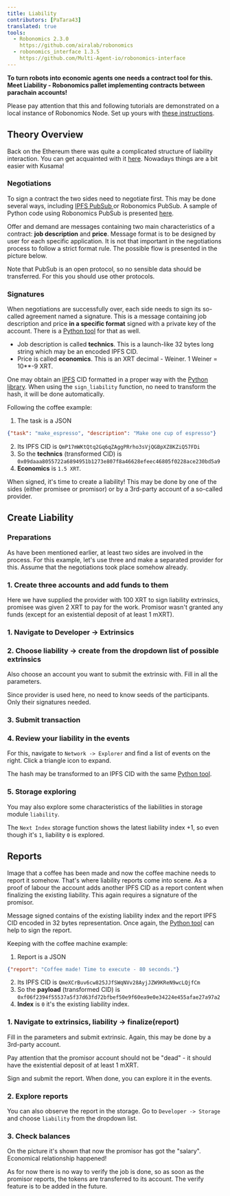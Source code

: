 ```yaml
---
title: Liability
contributors: [PaTara43]
translated: true
tools:   
  - Robonomics 2.3.0
    https://github.com/airalab/robonomics
  - robonomics_interface 1.3.5
    https://github.com/Multi-Agent-io/robonomics-interface
---
```


**To turn robots into economic agents one needs a contract tool for this. Meet Liability - Robonomics pallet implementing
contracts between parachain accounts!**

<robo-wiki-note type="warning" title="Dev Node">

  Please pay attention that this and following tutorials are demonstrated on a local instance of Robonomics Node. Set
 up yours with [these instructions](/docs/run-dev-node).

</robo-wiki-note>

## Theory Overview

Back on the Ethereum there was quite a complicated structure of liability interaction. You can get acquainted with it 
[here](/docs/robonomics-how-it-works). Nowadays things are a bit easier with Kusama!

### Negotiations

To sign a contract the two sides need to negotiate first. This may be done several ways, including 
[IPFS PubSub ](https://blog.ipfs.tech/25-pubsub/) or Robonomics PubSub. A sample of Python code using Robonomics PubSub is 
presented [here](https://multi-agent-io.github.io/robonomics-interface/usage.html#pubsub). 

Offer and demand are messages containing two main characteristics of a contract: **job description** and **price**. Message
format is to be designed by user for each specific application. It is not that important in the negotiations process to follow
a strict format rule. The possible flow is presented in the picture below.

<robo-wiki-picture src="liability/negotiations.jpg" />

<robo-wiki-note type="warning" title="PubSub">

  Note that PubSub is an open protocol, so no sensible data should be transferred. For this you should use other protocols.

</robo-wiki-note>


### Signatures

When negotiations are successfully over, each side needs to sign its so-called agreement named a signature. This is a 
message containing job description and price **in a specific format** signed with a private key of the account. There is a 
[Python tool](https://multi-agent-io.github.io/robonomics-interface/modules.html#robonomicsinterface.Liability.sign_liability) for that as well.
 - Job description is called **technics**. This is a launch-like 32 bytes long string which may be an encoded IPFS CID.
 - Price is called **economics**. This is an XRT decimal - Weiner. 1 Weiner = 10**-9 XRT.

<robo-wiki-note type="note" title="32 bytes">

  One may obtain an [IPFS](https://ipfs.tech/) CID formatted in a proper way with the [Python library](https://multi-agent-io.github.io/robonomics-interface/modules.html#robonomicsinterface.utils.ipfs_qm_hash_to_32_bytes).
  When using the `sign_liability` function, no need to transform the hash, it will be done automatically.

</robo-wiki-note>

Following the coffee example:

1. The task is a JSON
```json
{"task": "make_espresso", "description": "Make one cup of espresso"}
```
2. Its IPFS CID is `QmP17mWKtQtq2Gq6qZAggPRrho3sVjQGBpXZ8KZiQ57FDi`
3. So the **technics** (transformed CID) is `0x09daaa8055722a6894951b1273e807f8a46628efeec46805f0228ace230bd5a9` 
4. **Economics** is `1.5 XRT`.

When signed, it's time to create a liability! This may be done by one of the sides (either promisee or promisor) or by a 
3rd-party account of a so-called provider.

## Create Liability

### Preparations

As have been mentioned earlier, at least two sides are involved in the process. For this example, let's use three and make
a separated provider for this. Assume that the negotiations took place somehow already.

### 1. Create three accounts and add funds to them

<robo-wiki-picture src="liability/balances.jpg" />

Here we have supplied the provider with 100 XRT to sign liability extrinsics, promisee was given 2 XRT to pay for the work.
Promisor wasn't granted any funds (except for an existential deposit of at least 1 mXRT).

### 1. Navigate to Developer -> Extrinsics

<robo-wiki-picture src="liability/extrinsics.jpg" />

### 2. Choose liability -> create from the dropdown list of possible extrinsics

Also choose an account you want to submit the extrinsic with. Fill in all the parameters.

<robo-wiki-picture src="liability/create.jpg" />

<robo-wiki-note type="note" title="Signatures">

  Since provider is used here, no need to know seeds of the participants. Only their signatures needed.

</robo-wiki-note>

### 3. Submit transaction

<robo-wiki-picture src="liability/submit.jpg" />

### 4. Review your liability in the events

For this, navigate to `Network -> Explorer` and find a list of events on the right. Click a triangle icon to expand.

<robo-wiki-picture src="liability/new-liability.jpg" />

<robo-wiki-note type="note" title="Hash">

  The hash may be transformed to an IPFS CID with the same 
  [Python tool](https://multi-agent-io.github.io/robonomics-interface/modules.html#robonomicsinterface.utils.ipfs_32_bytes_to_qm_hash).

</robo-wiki-note>

### 5. Storage exploring

You may also explore some characteristics of the liabilities in storage module `liability`.

<robo-wiki-picture src="liability/storage-liability.jpg" />

<robo-wiki-note type="note" title="Next Index">

  The `Next Index` storage function shows the latest liability index +1, so even though it's `1`, liability `0` is explored.

</robo-wiki-note>

## Reports

Image that a coffee has been made and now the coffee machine needs to report it somehow. That's where liability reports
come into scene. As a proof of labour the account adds another IPFS CID as a report content when finalizing the existing
liability. This again requires a signature of the promisor.

<robo-wiki-note type="note" title="Report signature">

  Message signed contains of the existing liability index and the report IPFS CID encoded in 32 bytes representation. Once again,
  the [Python tool](https://multi-agent-io.github.io/robonomics-interface/modules.html#robonomicsinterface.Liability.sign_report) can help to sign the report.

</robo-wiki-note>

Keeping with the coffee machine example:

1. Report is a JSON
```json
{"report": "Coffee made! Time to execute - 80 seconds."}
```
2. Its IPFS CID is `QmeXCrBuv6cw825JJfSWqNVv28AyjJZW9KReN9wcLQjfCm`
3. So the **payload** (transformed CID) is `0xf06f2394f55537a5f37d63fd72bfbef50e9f60ea9e0e34224e455afae27a97a2` 
4. **Index** is `0` it's the existing liability index.

### 1. Navigate to extrinsics, liability -> finalize(report)

Fill in the parameters and submit extrinsic. Again, this may be done by a 3rd-party account. 

<robo-wiki-picture src="liability/report.jpg" />

<robo-wiki-note type="warning" title="Existential deposit">

  Pay attention that the promisor account should not be "dead" - it should have the existential deposit of at least 1 mXRT.

</robo-wiki-note>

Sign and submit the report. When done, you can explore it in the events.

<robo-wiki-picture src="liability/new-report.jpg" />

### 2. Explore reports

You can also observe the report in the storage. Go to `Developer -> Storage` and choose `liability` from the dropdown list.

<robo-wiki-picture src="liability/storage-report.jpg" />

### 3. Check balances

On the picture it's shown that now the promisor has got the "salary". Economical relationship happened!

<robo-wiki-picture src="liability/balances-2.jpg" />


<robo-wiki-note type="note" title="Verifying">

  As for now there is no way to verify the job is done, so as soon as the promisor reports, the tokens are transferred to its account.
  The verify feature is to be added in the future.

</robo-wiki-note>